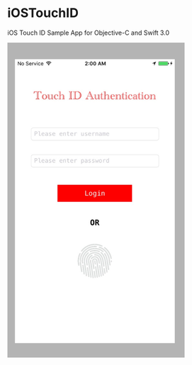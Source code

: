 # iOSTouchID
iOS Touch ID Sample App for Objective-C and Swift 3.0

<p align="left">
  <img src="https://github.com/mobitronics/iOSTouchID/blob/master/touch_id_screenshot.jpg" width="400"/>
</p>
